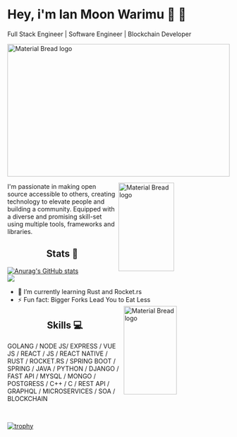 # Hey, i'm Ian Moon Warimu 👋 👨

Full Stack Engineer | Software Engineer  | Blockchain Developer

 
  <img width="100%" height="300px" src="https://github.com/wairimu-ian/wairimu-ian/blob/main/undraw_programming_re_kg9v.svg" alt="Material Bread logo">
 
<!-- ![Software Developer | Full Stack Engineer | Web Developer](https://github.com/wairimu-ian/wairimu-ian/blob/main/github-image.jpg) -->
<div>
   <img align="right" width="50%" height="200px" src="https://github.com/wairimu-ian/wairimu-ian/blob/main/undraw_mobile_development_re_wwsn.svg" alt="Material Bread logo">
 <p align="left">
I'm passionate in making open source accessible to others, creating technology to elevate people and building a community. Equipped with a diverse and promising skill-set using multiple tools, frameworks and libraries.
 </p>
</div>
<div>
<h2 align="center">Stats 📅</h2>

  [![Anurag's GitHub stats](https://github-readme-stats.vercel.app/api?username=wairimu-ian&theme=chartreuse-dark&show_icons=true)](https://github.com/anuraghazra/github-readme-stats)
 <br>
 ![](https://github-readme-streak-stats.herokuapp.com/?user=wairimu-ian&theme=chartreuse-dark&hide_border=false)
  
  </div>
  
  <div>
  <ul align="letf">
    <li>🌱 I’m currently learning Rust and Rocket.rs</li>
    <li>⚡ Fun fact: Bigger Forks Lead You to Eat Less</li>
    <img align="right" width="50%" height="200px" src="https://github.com/wairimu-ian/wairimu-ian/blob/main/undraw_code_thinking_re_gka2.svg" alt="Material Bread logo">
  </ul>
  
 </div>
  
   <h2 align="center">Skills 💻</h2>
   <p align="left">GOLANG / NODE JS/ EXPRESS / VUE JS / REACT  / JS / REACT NATIVE / RUST / ROCKET.RS / SPRING BOOT / SPRING / JAVA / PYTHON / DJANGO / FAST API / MYSQL / MONGO / POSTGRESS / C++ / C / REST API / GRAPHQL / MICROSERVICES  / SOA / BLOCKCHAIN</p>
   <br>
   
  [![trophy](https://github-profile-trophy.vercel.app/?username=wairimu-ian&margin-w=8)](https://github.com/ryo-ma/github-profile-trophy)
   
